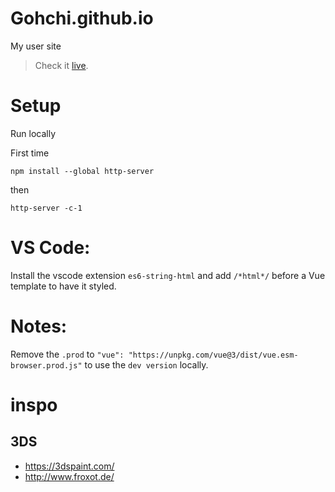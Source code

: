 # Gohchi.github.io
My user site
>Check it [live](https://www.fromprototype.com/).


# Setup

Run locally

First time
```
npm install --global http-server
```

then
```
http-server -c-1
```

# VS Code:

Install the vscode extension `es6-string-html` and add `/*html*/` before a Vue template to have it styled.

# Notes:

Remove the `.prod` to `"vue": "https://unpkg.com/vue@3/dist/vue.esm-browser.prod.js"` to use the `dev version` locally.

# inspo

## 3DS
  - https://3dspaint.com/
  - http://www.froxot.de/